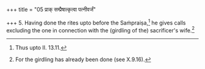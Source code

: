 +++
title = "05 प्राक् सम्प्रैषात्कृत्वा पत्नीवर्जं"

+++
5. Having done the rites upto before the Saṁpraiṣa,[^1] he gives calls excluding the one in connection with the (girdling of the) sacrificer's wife.[^2]  


[^1]: Thus upto II. 13.11.  

[^2]: For the girdling has already been done (see X.9.16).
